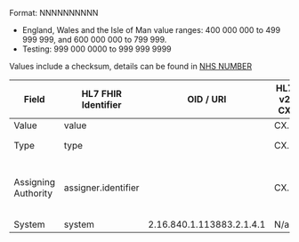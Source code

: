 

Format: NNNNNNNNNN
- England, Wales and the Isle of Man value ranges: 400 000 000 to 499 999 999, and 600 000 000 to 799 999.
- Testing: 999 000 0000 to 999 999 9999 

Values include a checksum, details can be found in [NHS NUMBER](https://www.datadictionary.nhs.uk/attributes/nhs_number.html)  

| Field               | HL7 FHIR Identifier | OID / URI                 | HL7 v2 CX | HL7 FHIR Example                                 | HL7 v2 Example                                   |
|---------------------|---------------------|---------------------------|-----------|--------------------------------------------------|--------------------------------------------------|
| Value               | value               |                           | CX.1      | 9449305552                                       | 9449305552                                       |
| Type                | type                |                           | CX.5      | http://terminology.hl7.org/CodeSystem/v2-0203#NH | NH                                               |
| Assigning Authority | assigner.identifier |                           | CX.6      |                                                  | NHS (ODS codes for home countries are permitted) |
| System              | system              | 2.16.840.1.113883.2.1.4.1 | N/a       | https://fhir.nhs.uk/Id/nhs-number                | N/a                                              |

